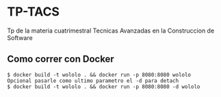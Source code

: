 # TP-TACS
Tp de la materia cuatrimestral Tecnicas Avanzadas en la Construccion de Software

## Como correr con Docker

```
$ docker build -t wololo . && docker run -p 8080:8080 wololo
Opcional pasarle como ultimo parametro el -d para detach
$ docker build -t wololo . && docker run -p 8080:8080 -d wololo
```